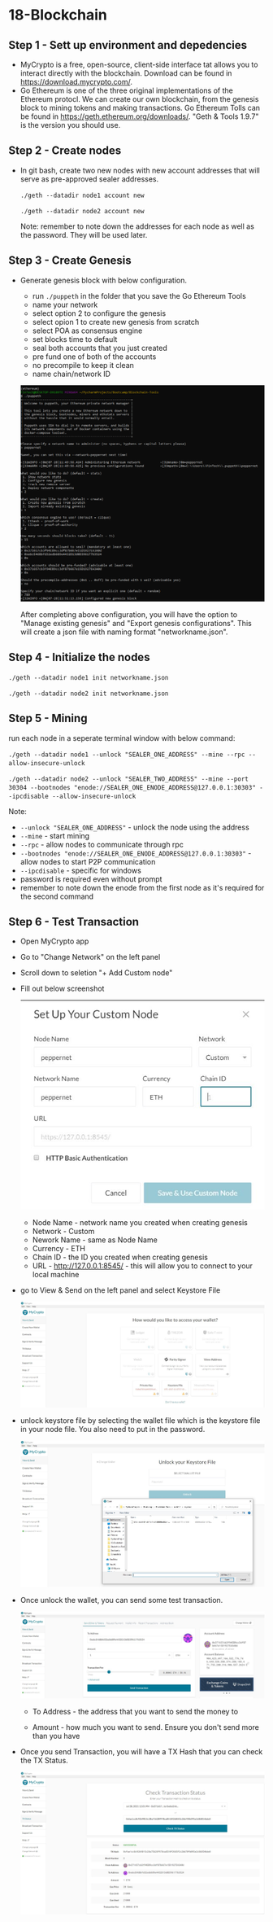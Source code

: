 # 18-Blockchain
## Step 1 - Sett up environment and depedencies
- MyCrypto is a free, open-source, client-side interface tat allows you to interact directly with the blockchain. Download can be found in https://download.mycrypto.com/.
- Go Ethereum is one of the three original implementations of the Ethereum protocl. We can create our own blockchain, from the genesis block to mining tokens and making transactions. Go Ethereum Tolls can be found in https://geth.ethereum.org/downloads/. "Geth & Tools 1.9.7" is the version you should use.

## Step 2 - Create nodes
- In git bash, create two new nodes with new account addresses that will serve as pre-approved sealer addresses.

    `./geth --datadir node1 account new`
    
    `./geth --datadir node2 account new`    

    Note: remember to note down the addresses for each node as well as the password. They will be used later. 

## Step 3 - Create Genesis
- Generate genesis block with below configuration. 
    - run `./puppeth` in the folder that you save the Go Ethereum Tools
    - name your network
    - select option 2 to configure the genesis
    - select opion 1 to create new genesis from scratch
    - select POA as consensus engine
    - set blocks time to default
    - seal both accounts that you just created
    - pre fund one of both of the accounts
    - no precompile to keep it clean
    - name chain/network ID

    ![alt text](genesisconfiguration.jpg)

    After completing above configuration, you will have the option to "Manage existing genesis" and "Export genesis configurations". This will create a json file with naming format "networkname.json".

## Step 4 - Initialize the nodes
`./geth --datadir node1 init networkname.json`

`./geth --datadir node2 init networkname.json`

## Step 5 - Mining
run each node in a seperate terminal window with below command:

`./geth --datadir node1 --unlock "SEALER_ONE_ADDRESS" --mine --rpc --allow-insecure-unlock`

`./geth --datadir node2 --unlock "SEALER_TWO_ADDRESS" --mine --port 30304 --bootnodes "enode://SEALER_ONE_ENODE_ADDRESS@127.0.0.1:30303" --ipcdisable --allow-insecure-unlock`

Note: 
- `--unlock "SEALER_ONE_ADDRESS"` - unlock the node using the address
- `--mine` - start mining
- `--rpc` - allow nodes to communicate through rpc
- `--bootnodes "enode://SEALER_ONE_ENODE_ADDRESS@127.0.0.1:30303"` - allow nodes to start P2P communication
- `--ipcdisable` - specific for windows
- password is required even without prompt
- remember to note down the enode from the first node as it's required for the second command

## Step 6 - Test Transaction
- Open MyCrypto app
- Go to "Change Network" on the left panel
- Scroll down to seletion "+ Add Custom node"
- Fill out below screenshot

    ![alt text](network.jpg)

    - Node Name - network name you created when creating genesis
    - Network - Custom
    - Nework Name - same as Node Name
    - Currency - ETH
    - Chain ID - the ID you created when creating genesis
    - URL - http://127.0.0.1:8545/  - this will allow you to connect to your local machine

- go to View & Send on the left panel and select Keystore File

    ![alt text](keystore.jpg)

- unlock keystore file by selecting the wallet file which is the keystore file in your node file. You also need to put in the password.

    ![alt text](unlock.jpg)
    
- Once unlock the wallet, you can send some test transaction. 

    ![alt text](send.jpg)
    - To Address - the address that you want to send the money to
    
    - Amount - how much you want to send. Ensure you don't send more than you have

- Once you send Transaction, you will have a TX Hash that you can check the TX Status. 

    ![alt text](tx.jpg)

    
